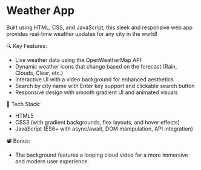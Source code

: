 # Weather App
Built using HTML, CSS, and JavaScript, this sleek and responsive web app provides real-time weather updates for any city in the world!

🔍 Key Features:

- Live weather data using the OpenWeatherMap API
- Dynamic weather icons that change based on the forecast (Rain, Clouds, Clear, etc.)
- Interactive UI with a video background for enhanced aesthetics
- Search by city name with Enter key support and clickable search button
- Responsive design with smooth gradient UI and animated visuals

🎯 Tech Stack:

- HTML5
- CSS3 (with gradient backgrounds, flex layouts, and hover effects)
- JavaScript (ES6+ with async/await, DOM manipulation, API integration)

📽️ Bonus: 
- The background features a looping cloud video for a more immersive and modern user experience.
